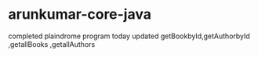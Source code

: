 # arunkumar-core-java
completed plaindrome program 
today updated getBookbyId,getAuthorbyId ,getallBooks ,getallAuthors
